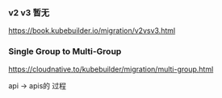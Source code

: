 

### v2 v3 暂无

https://book.kubebuilder.io/migration/v2vsv3.html




### Single Group to Multi-Group

https://cloudnative.to/kubebuilder/migration/multi-group.html

api  ->  apis的 过程





